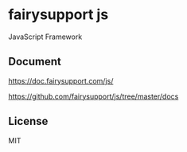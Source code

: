# fairysupport js
JavaScript Framework

## Document
https://doc.fairysupport.com/js/

https://github.com/fairysupport/js/tree/master/docs

## License
MIT